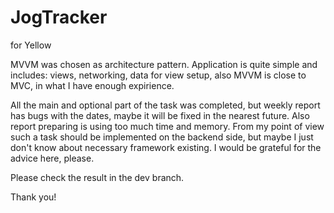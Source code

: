 # JogTracker
for Yellow

MVVM was chosen as architecture pattern. Application is quite simple and includes: views, networking, data for view setup, also MVVM is close to MVC, in what I have enough expirience. 

All the main and optional part of the task was completed, but weekly report has bugs with the dates, maybe it will be fixed in the nearest future. Also report preparing is using too much time and memory. From my point of view such a task should be implemented on the backend side, but maybe I just don't know about necessary framework existing. I would be grateful for the advice here, please.

Please check the result in the dev branch.

Thank you!
